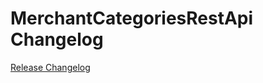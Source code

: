 # MerchantCategoriesRestApi Changelog

[Release Changelog](https://github.com/spryker/merchant-categories-rest-api/releases)
